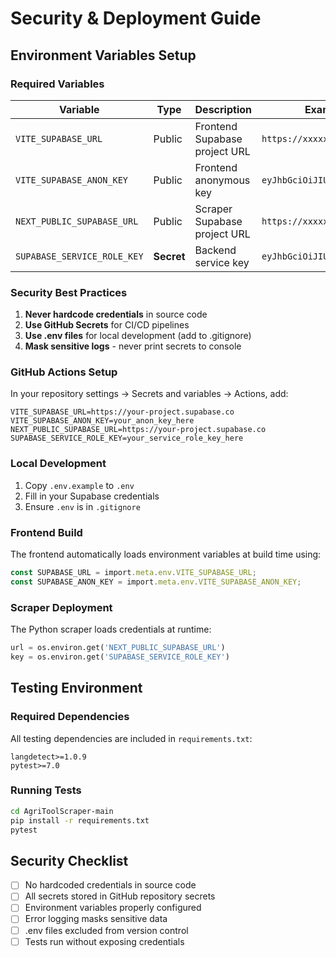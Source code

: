 # Security & Deployment Guide

## Environment Variables Setup

### Required Variables

| Variable | Type | Description | Example |
|----------|------|-------------|---------|
| `VITE_SUPABASE_URL` | Public | Frontend Supabase project URL | `https://xxxxx.supabase.co` |
| `VITE_SUPABASE_ANON_KEY` | Public | Frontend anonymous key | `eyJhbGciOiJIUz...` |
| `NEXT_PUBLIC_SUPABASE_URL` | Public | Scraper Supabase project URL | `https://xxxxx.supabase.co` |
| `SUPABASE_SERVICE_ROLE_KEY` | **Secret** | Backend service key | `eyJhbGciOiJIUz...` |

### Security Best Practices

1. **Never hardcode credentials** in source code
2. **Use GitHub Secrets** for CI/CD pipelines
3. **Use .env files** for local development (add to .gitignore)
4. **Mask sensitive logs** - never print secrets to console

### GitHub Actions Setup

In your repository settings → Secrets and variables → Actions, add:

```
VITE_SUPABASE_URL=https://your-project.supabase.co
VITE_SUPABASE_ANON_KEY=your_anon_key_here
NEXT_PUBLIC_SUPABASE_URL=https://your-project.supabase.co
SUPABASE_SERVICE_ROLE_KEY=your_service_role_key_here
```

### Local Development

1. Copy `.env.example` to `.env`
2. Fill in your Supabase credentials
3. Ensure `.env` is in `.gitignore`

### Frontend Build

The frontend automatically loads environment variables at build time using:
```typescript
const SUPABASE_URL = import.meta.env.VITE_SUPABASE_URL;
const SUPABASE_ANON_KEY = import.meta.env.VITE_SUPABASE_ANON_KEY;
```

### Scraper Deployment

The Python scraper loads credentials at runtime:
```python
url = os.environ.get('NEXT_PUBLIC_SUPABASE_URL')
key = os.environ.get('SUPABASE_SERVICE_ROLE_KEY')
```

## Testing Environment

### Required Dependencies

All testing dependencies are included in `requirements.txt`:
```
langdetect>=1.0.9
pytest>=7.0
```

### Running Tests

```bash
cd AgriToolScraper-main
pip install -r requirements.txt
pytest
```

## Security Checklist

- [ ] No hardcoded credentials in source code
- [ ] All secrets stored in GitHub repository secrets
- [ ] Environment variables properly configured
- [ ] Error logging masks sensitive data
- [ ] .env files excluded from version control
- [ ] Tests run without exposing credentials
